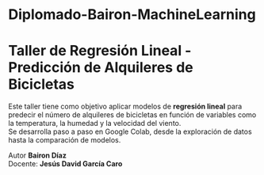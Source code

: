 # Diplomado-Bairon-MachineLearning
# Taller de Regresión Lineal - Predicción de Alquileres de Bicicletas

Este taller tiene como objetivo aplicar modelos de **regresión lineal** para predecir el número de alquileres de bicicletas en función de variables como la temperatura, la humedad y la velocidad del viento.  
Se desarrolla paso a paso en Google Colab, desde la exploración de datos hasta la comparación de modelos.

Autor
**Bairon Díaz**  
Docente:
**Jesús David García Caro**
